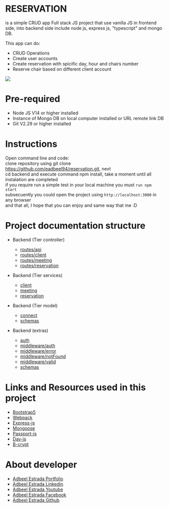 # RESERVATION
is a simple CRUD app Full stack JS project that use vanilla JS in frontend side, into backend side include node js, express js, "typescript" and mongo DB.

This app can do:
- CRUD Operations
- Create user accounts
- Create reservation with spicific day, hour and chairs number
- Reserve chair based on different client account

![](/img/readme.png)

<!--Web page example link: [Reservat-ion](https://reservat-ion.herokuapp.com/)-->

# Pre-required
- Node JS V14 or higher installed
- Instance of Mongo DB on local computer installed or URL remote link DB
- Git V2.29 or higher installed

# Instructions
Open command line and code:<br />
clone repository using git clone https://github.com/eadbeel94/reservation.git, next<br />
cd backend and execute command npm install, take a moment until all instalation are completed<br />
if you require run a simple test in your local machine you must `run npm start`<br />
subsecuently you could open the project using `http://localhost:3000` in any browser<br />
and that all, I hope that you can enjoy and same way that me :D

# Project documentation structure
- Backend (Tier controller)
  - [routes/api](/views/doc/route_api.html)
  - [routes/client](/views/doc/route_client.html)
  - [routes/meeting](/views/doc/route_meeting.html)
  - [routes/reservation](/views/doc/route_reservation.html)

- Backend (Tier services)
  - [client](/views/doc/service_client.html)
  - [meeting](/views/doc/service_meeting.html)
  - [reservation](/views/doc/service_reservation.html)

- Backend (Tier model)
  - [connect](/views/doc/model_connect.html)
  - [schemas](/views/doc/model_schemas.html)

- Backend (extras)
  - [auth](/views/doc/util_auth.html)
  - [middleware/auth](/views/doc/util_middleware_auth.html)
  - [middleware/error](/views/doc/util_middleware_error.html)
  - [middleware/notFound](/views/doc/util_middleware_notF.html)
  - [middleware/valid](/views/doc/util_middleware_valid.html)
  - [schemas](/views/doc/util_schemas.html)

# Links and Resources used in this project
- [Bootstrap5](https://getbootstrap.com/docs/5.0/getting-started/introduction/)
- [Webpack](https://webpack.js.org/)
- [Express-js](https://expressjs.com)
- [Mongoose](https://mongoosejs.com)
- [Passport-js](http://www.passportjs.org)
- [Day-js](https://day.js.org/)
- [B-crypt](https://www.npmjs.com/package/bcrypt)

# About developer
- [Adbeel Estrada Portfolio](https://eadbeel94.web.app/)
- [Adbeel Estrada Linkedin](https://www.linkedin.com/in/adbeel-estrada-9a332b181/)
- [Adbeel Estrada Youtube](https://www.youtube.com/channel/UCKpR_x5WgtNCXx0oE2GuNag)
- [Adbeel Estrada Facebook](https://www.facebook.com/Z1K3C)
- [Adbeel Estrada Github](https://github.com/eadbeel94?tab=repositories)